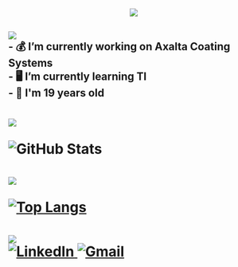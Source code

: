 <h1 align="center">
<img src="https://readme-typing-svg.herokuapp.com/?font=VT323&size=35&center=true&color=6C0ED4&vCenter=true&width=500&height=70&duration=4000&lines=Eae+👍;+Dudu+🥶+aqui!;" />
</h1>

<h2 align="left">
  <div align="left">
    <img src="https://readme-typing-svg.herokuapp.com/?font=VT323&size=35&left=true&color=6C0ED4&vCenter=true&width=500&height=70&duration=4000&lines=Profile+🃏;" />
    </div>
  - 💰 I’m currently working on Axalta Coating Systems
  <br>
  - 🖥 I’m currently learning TI
  <br>
  - 🎉 I'm 19 years old
</h2>


<h1 align="left">
  <div align="left">
<img src="https://readme-typing-svg.herokuapp.com/?font=VT323&size=35&left=true&color=6C0ED4&vCenter=true&width=500&height=70&duration=4000&lines=Stats+📈;" />
  </div>
  
  ![GitHub Stats](https://github-readme-stats.vercel.app/api?username=DuduCitizen&show_icons=true&theme=radical) 
</h1>

  
<h1 align="left">
  <div align="left">
<img src="https://readme-typing-svg.herokuapp.com/?font=VT323&size=35&left=true&color=6C0ED4&vCenter=true&width=500&height=70&duration=4000&lines=Most+Used+Languages+👅;" />
  </div>
  
[![Top Langs](https://github-readme-stats.vercel.app/api/top-langs/?username=DuduCitizen&layout=compact&theme=midnight-purple)](https://github.com/DuduCitizen)
</h1>


<h1 align="left">
<img src="https://readme-typing-svg.herokuapp.com/?font=VT323&size=35&left=true&color=6C0ED4&vCenter=true&width=500&height=70&duration=4000&lines=Social+Media+📱;" />
  <div align="left">
 <a href="https://linkedin.com/in/lucas-eduardo-6b2883312/" target="_blank">
        <img src="https://img.shields.io/badge/LinkedIn-0077b5?style=for-the-badge&logo=linkedin&logoColor=white" alt="LinkedIn" />
  </a>

<a href="https://mail.google.com/mail/u/0/#inbox?compose=CllgCKCJFVqvjJqDJgglbmgWQrDHwrwvqfnLlhGvKvqWJgcGvphkchTCkbgfkHTRxSftjTDVRSB" target="_blank">
        <img src="https://img.shields.io/badge/Gmail-B22222?style=for-the-badge&logo=gmail&logoColor=white" alt="Gmail" />
  </a> 
  </div>
</h1>

  

  


